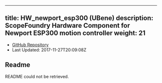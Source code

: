 
---
title: HW_newport_esp300 (UBene)
description: ScopeFoundry Hardware Component for Newport ESP300 motion controller
weight: 21
---
- [GitHub Repository](https://github.com/UBene/HW_newport_esp300)
- Last Updated: 2017-11-27T20:09:08Z
## Readme
README could not be retrieved.
